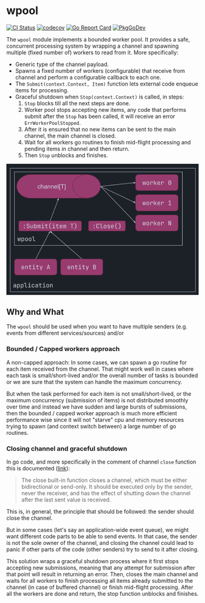 # wpool
[![CI Status](https://github.com/ifnotnil/wpool/actions/workflows/ci.yml/badge.svg?branch=main)](https://github.com/ifnotnil/wpool/actions/workflows/ci.yml)
[![codecov](https://codecov.io/gh/ifnotnil/wpool/graph/badge.svg?token=c0O5dL2fpQ)](https://codecov.io/gh/ifnotnil/wpool)
[![Go Report Card](https://goreportcard.com/badge/github.com/ifnotnil/wpool)](https://goreportcard.com/report/github.com/ifnotnil/wpool)
[![PkgGoDev](https://pkg.go.dev/badge/github.com/ifnotnil/wpool)](https://pkg.go.dev/github.com/ifnotnil/wpool)

The `wpool` module implements a bounded worker pool. It provides a safe, concurrent processing system by wrapping a channel and spawning multiple (fixed number of) workers to read from it. More specifically:

  * Generic type of the channel payload.
  * Spawns a fixed number of workers (configurable) that receive from channel and perform a configurable callback to each one.
  * The `Submit(context.Context, Item)` function lets external code enqueue items for processing.
  * Graceful shutdown when `Stop(context.Context)` is called, in steps:
    1. `Stop` blocks till all the next steps are done.
    2. Worker pool stops accepting new items, any code that performs submit after the `Stop` has been called, it will receive an error `ErrWorkerPoolStopped`.
    3. After it is ensured that no new items can be sent to the main channel, the main channel is closed.
    4. Wait for all workers go routines to finish mid-flight processing and pending items in channel and then return.
    5. Then `Stop` unblocks and finishes.

![diagram](./docs/diagram.png)


## Why and What
The `wpool` should be used when you want to have multiple senders (e.g. events from different services/sources) and/or

### Bounded / Capped workers approach

A non-capped approach: In some cases, we can spawn a go routine for each item received from the channel. That might work well in cases where each task is small/short-lived and/or the overall number of tasks is bounded or we are sure that the system can handle the maximum concurrency.

But when the task performed for each item is not small/short-lived, or the maximum concurrency (submission of items) is not distributed smoothly over time and instead we have sudden and large bursts of submissions, then the bounded / capped worker approach is much more efficient performance wise since it will not "starve" cpu and memory resources trying to spawn (and context switch between) a large number of go routines.

### Closing channel and graceful shutdown
In go code, and more specifically in the comment of channel `close` function this is documented ([link](https://github.com/golang/go/blob/40b3c0e58a0ae8dec4684a009bf3806769e0fc41/src/builtin/builtin.go#L253-L258)):

> The close built-in function closes a channel, which must be either bidirectional or send-only. It should be executed only by the sender, never the receiver, and has the effect of shutting down the channel after the last sent value is received.

This is, in general, the principle that should be followed: the sender should close the channel.

But in some cases (let's say an application-wide event queue), we might want different code parts to be able to send events. In that case, the sender is not the sole owner of the channel, and closing the channel could lead to panic if other parts of the code (other senders) try to send to it after closing.

This solution wraps a graceful shutdown process where it first stops accepting new submissions, meaning that any attempt for submission after that point will result in returning an error. Then, closes the main channel and waits for all workers to finish processing all items already submitted to the channel (in case of buffered channel) or finish mid-flight processing. After all the workers are done and return, the stop function unblocks and finishes.
